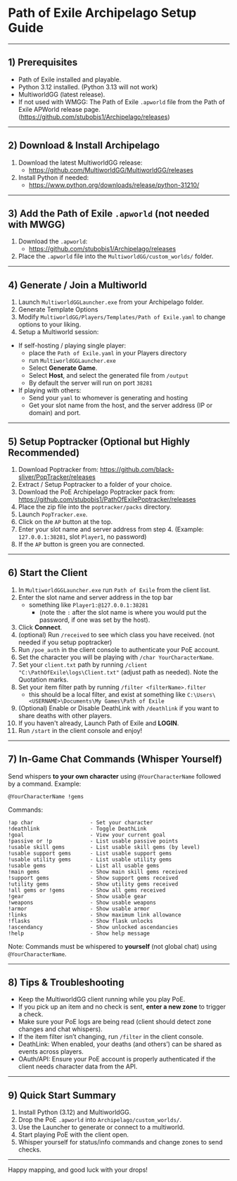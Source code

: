 # Path of Exile Archipelago Setup Guide

---

## 1) Prerequisites

- Path of Exile installed and playable.
- Python 3.12 installed. (Python 3.13 will not work)
- MultiworldGG (latest release).
- If not used with WMGG: The Path of Exile `.apworld` file from the Path of Exile APWorld release page. (https://github.com/stubobis1/Archipelago/releases)

---

## 2) Download & Install Archipelago

1. Download the latest MultiworldGG release:
   - https://github.com/MultiworldGG/MultiworldGG/releases
2. Install Python if needed:
   - https://www.python.org/downloads/release/python-31210/
---

## 3) Add the Path of Exile `.apworld` (not needed with MWGG)

1. Download the `.apworld`:
   - https://github.com/stubobis1/Archipelago/releases
2. Place the `.apworld` file into the `MultiworldGG/custom_worlds/` folder.

---

## 4) Generate / Join a Multiworld

1. Launch `MultiworldGGLauncher.exe` from your Archipelago folder.
2. Generate Template Options
3. Modify `MultiworldGG/Players/Templates/Path of Exile.yaml` to change options to your liking.
4. Setup a Multiworld session:
  - If self-hosting / playing single player:
    - place the `Path of Exile.yaml` in your Players directory
    - run `MultiworldGGLauncher.exe`
    - Select **Generate Game**.
    - Select **Host**, and select the generated file from `/output`
    - By default the server will run on port `38281`
  - If playing with others:
    - Send your `yaml` to whomever is generating and hosting
    - Get your slot name from the host, and the server address (IP or domain) and port.


---

## 5) Setup Poptracker (Optional but Highly Recommended)

1. Download Poptracker from: https://github.com/black-sliver/PopTracker/releases
2. Extract / Setup Poptracker to a folder of your choice.
3. Download the PoE Archipelago Poptracker pack from: https://github.com/stubobis1/PathOfExilePoptracker/releases
4. Place the zip file into the `poptracker/packs` directory.
5. Launch `PopTracker.exe`.
6. Click on the `AP` button at the top.
7. Enter your slot name and server address from step 4. (Example: `127.0.0.1:38281`, slot `Player1`, no password)
8. If the `AP` button is green you are connected.


---

## 6) Start the Client

1. In `MultiworldGGLauncher.exe` run `Path of Exile` from the client list.
2. Enter the slot name and server address in the top bar 
   - something like `Player1:@127.0.0.1:38281` 
     - (note the `:` after the slot name is where you would put the password, if one was set by the host).
3. Click **Connect**.
4. (optional) Run `/received` to see which class you have received. (not needed if you setup poptracker)
5. Run `/poe_auth` in the client console to authenticate your PoE account.
6. Set the character you will be playing with `/char YourCharacterName`.
7. Set your `client.txt` path by running `/client "C:\PathOfExile\logs\Client.txt"` (adjust path as needed). Note the Quotation marks.
8. Set your item filter path by running `/filter <filterName>.filter` 
    - this should be a local filter, and exist at something like `C:\Users\<USERNAME>\Documents\My Games\Path of Exile`
9. (Optional) Enable or Disable DeathLink with `/deathlink` if you want to share deaths with other players.
10. If you haven't already, Launch Path of Exile and **LOGIN**. 
11. Run `/start` in the client console and enjoy!


---


## 7) In‑Game Chat Commands (Whisper Yourself)

Send whispers **to your own character** using `@YourCharacterName` followed by a command. Example:
```
@YourCharacterName !gems
```

Commands:
```
!ap char                  - Set your character
!deathlink                - Toggle DeathLink
!goal                     - View your current goal
!passive or !p            - List usable passive points
!usable skill gems        - List usable skill gems (by level)
!usable support gems      - List usable support gems
!usable utility gems      - List usable utility gems
!usable gems              - List all usable gems
!main gems                - Show main skill gems received
!support gems             - Show support gems received
!utility gems             - Show utility gems received
!all gems or !gems        - Show all gems received
!gear                     - Show usable gear
!weapons                  - Show usable weapons
!armor                    - Show usable armor
!links                    - Show maximum link allowance
!flasks                   - Show flask unlocks
!ascendancy               - Show unlocked ascendancies
!help                     - Show help message
```

Note: Commands must be whispered to **yourself** (not global chat) using `@YourCharacterName`.

---

## 8) Tips & Troubleshooting

- Keep the MultiworldGG client running while you play PoE.
- If you pick up an item and no check is sent, **enter a new zone** to trigger a check.
- Make sure your PoE logs are being read (client should detect zone changes and chat whispers).
- If the item filter isn’t changing, run `/filter` in the client console.
- DeathLink: When enabled, your deaths (and others’) can be shared as events across players.
- OAuth/API: Ensure your PoE account is properly authenticated if the client needs character data from the API.

---

## 9) Quick Start Summary

1. Install Python (3.12) and MultiworldGG.
2. Drop the PoE `.apworld` into `Archipelago/custom_worlds/`.
3. Use the Launcher to generate or connect to a multiworld.
4. Start playing PoE with the client open.
5. Whisper yourself for status/info commands and change zones to send checks.

---

Happy mapping, and good luck with your drops!
